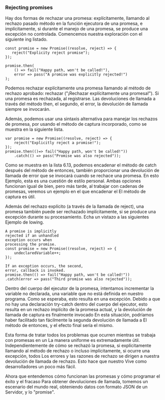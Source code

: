 ### Rejecting promises

Hay dos formas de rechazar una promesa: explícitamente, llamando al rechazo pasado
método en la función ejecutora de una promesa, e implícitamente, si durante el manejo de
una promesa, se produce una excepción no controlada. Comencemos nuestra exploración con el siguiente
ing listado.

```
const promise = new Promise((resolve, reject) => {
   reject("Explicity reject promise");
});

promise.then(
    () => fail("Happy path, won't be called!"),
    error => pass("A promise was explicitly rejected!")
);
```

Podemos rechazar explícitamente una promesa llamando al método de rechazo aprobado:
rechazar ("¡Rechazar explícitamente una promesa!"). Si una promesa es rechazada, al registrarse.
Las devoluciones de llamada a través del método then, 
el segundo, el error, la devolución de llamada siempre se invocarán.

Además, podemos usar una sintaxis alternativa para manejar los rechazos de promesa, por
usando el método de captura incorporado, como se muestra en la siguiente lista.

```
var promise = new Promise((resolve, reject) => {
    reject("Explicitly reject a promise!");
});
promise.then(()=> fail("Happy path, won't be called!"))
    .catch(() => pass("Promise was also rejected"));
```

Como se muestra en la lista 6.13, podemos encadenar el método de catch después del método de entonces, también
proporcionar una devolución de llamada de error que se invocará cuando se rechace una promesa. En esto
Ejemplo, esta es una cuestión de estilo personal. Ambas opciones funcionan igual de bien, pero más tarde,
al trabajar con cadenas de promesas, veremos un ejemplo en el que encadenar el
El método de captura es útil.

Además del rechazo explícito (a través de la llamada de reject), una promesa también puede ser
rechazado implícitamente, si se produce una excepción durante su procesamiento. Echa un vistazo a las siguientes
Ejemplo de lowing.

```
A promise is implicitly
rejected if an unhandled
exception occurs when
processing the promise.
const promise = new Promise((resolve, reject) => {
    undeclaredVariable++;
});

If an exception occurs, the second,
error, callback is invoked.
promise.then(() => fail("Happy path, won't be called!"))
.catch(error => pass("Third promise was also rejected"));
```

Dentro del cuerpo del ejecutor de la promesa, intentamos incrementar la variable no declarada, una
variable que no está definida en nuestro programa. Como se esperaba, esto resulta en una excepción.
Debido a que no hay una declaración try-catch dentro del cuerpo del ejecutor, esto resulta
en un rechazo implícito de la promesa actual, y la devolución de llamada de captura es finalmente
invocado En esta situación, podríamos haber facilitado tan fácilmente la segunda devolución de llamada a
El método de entonces, y el efecto final sería el mismo.

Esta forma de tratar todos los problemas que ocurren mientras se trabaja con promesas en un
La manera uniforme es extremadamente útil. Independientemente de cómo se rechazó la promesa, si
explícitamente llamando al método de rechazo o incluso implícitamente, si ocurre una excepción, todos
Los errores y las razones de rechazo se dirigen a nuestra devolución de llamada de rechazo. Esto hace que nuestro
Vive como desarrolladores un poco más fácil.

Ahora que entendemos cómo funcionan las promesas y cómo programar el éxito y el fracaso
Para obtener devoluciones de llamada, tomemos un escenario del mundo real, obteniendo datos con formato JSON de un
Servidor, y lo "promise".

